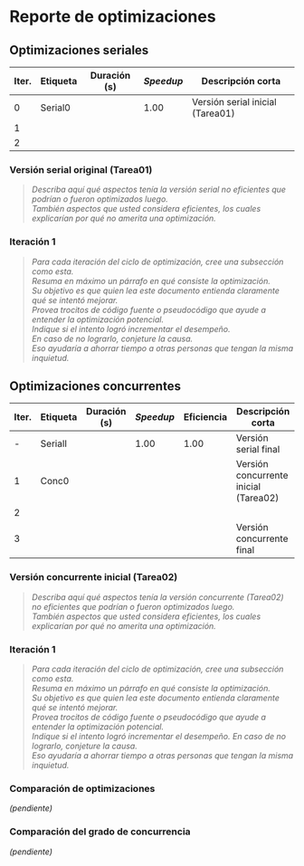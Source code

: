 # Reporte de optimizaciones

## Optimizaciones seriales

| Iter. | Etiqueta  | Duración (s) | _Speedup_ | Descripción corta                        |
|-------|-----------|--------------|-----------|------------------------------------------|
| 0     | Serial0   |              | 1.00      | Versión serial inicial (Tarea01)         |
| 1     |           |              |           |                                          |
| 2     |           |              |           |                                          |

### Versión serial original (Tarea01)

> _Describa aquí qué aspectos tenía la versión serial no eficientes que podrían o fueron optimizados luego.  
> También aspectos que usted considera eficientes, los cuales explicarían por qué no amerita una optimización._

### Iteración 1

> _Para cada iteración del ciclo de optimización, cree una subsección como esta.  
> Resuma en máximo un párrafo en qué consiste la optimización.  
> Su objetivo es que quien lea este documento entienda claramente qué se intentó mejorar.  
> Provea trocitos de código fuente o pseudocódigo que ayude a entender la optimización potencial.  
> Indique si el intento logró incrementar el desempeño.  
> En caso de no lograrlo, conjeture la causa.  
> Eso ayudaría a ahorrar tiempo a otras personas que tengan la misma inquietud._

## Optimizaciones concurrentes

| Iter. | Etiqueta  | Duración (s) | _Speedup_ | Eficiencia | Descripción corta                      |
|-------|-----------|--------------|-----------|------------|----------------------------------------|
| -     | SerialI   |              | 1.00      | 1.00       | Versión serial final                   |
| 1     | Conc0     |              |           |            | Versión concurrente inicial (Tarea02) |
| 2     |           |              |           |            |                                        |
| 3     |           |              |           |            | Versión concurrente final             |

### Versión concurrente inicial (Tarea02)

> _Describa aquí qué aspectos tenía la versión concurrente (Tarea02) no eficientes que podrían o fueron optimizados luego.  
> También aspectos que usted considera eficientes, los cuales explicarían por qué no amerita una optimización._

### Iteración 1

> _Para cada iteración del ciclo de optimización, cree una subsección como esta.  
> Resuma en máximo un párrafo en qué consiste la optimización.  
> Su objetivo es que quien lea este documento entienda claramente qué se intentó mejorar.  
> Provea trocitos de código fuente o pseudocódigo que ayude a entender la optimización potencial.  
> Indique si el intento logró incrementar el desempeño.
> En caso de no lograrlo, conjeture la causa.  
> Eso ayudaría a ahorrar tiempo a otras personas que tengan la misma inquietud._

### Comparación de optimizaciones

_(pendiente)_

### Comparación del grado de concurrencia

_(pendiente)_
